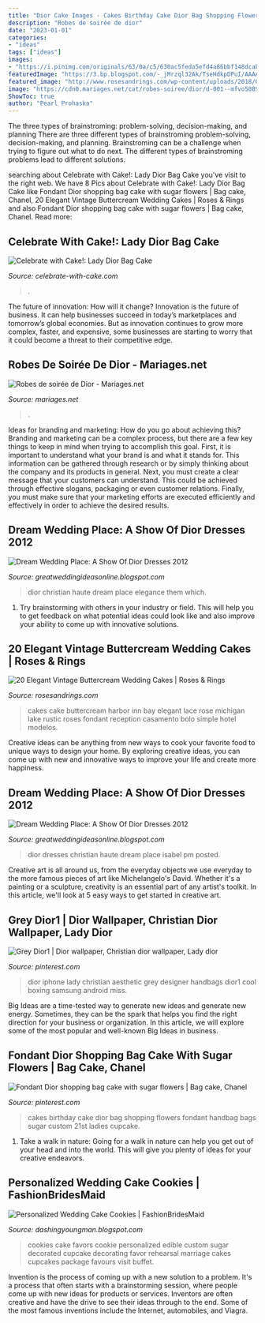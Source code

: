 ```yaml
---
title: "Dior Cake Images - Cakes Birthday Cake Dior Bag Shopping Flowers Fondant Handbag Bags Sugar Custom 21st Ladies Cupcake"
description: "Robes de soirée de dior"
date: "2023-01-01"
categories:
- "ideas"
tags: ["ideas"]
images:
- "https://i.pinimg.com/originals/63/0a/c5/630ac5feda5efd4a86bbf148dcabf6e4.jpg"
featuredImage: "https://3.bp.blogspot.com/-_jMrzql32Ak/TseHdkpDPuI/AAAAAAAATQI/eAMmj3-a3ao/s1600/custom-wedding-cake-cookies-500.jpg"
featured_image: "http://www.rosesandrings.com/wp-content/uploads/2018/01/Beautiful-rose-adorned-wedding-cake.jpg"
image: "https://cdn0.mariages.net/cat/robes-soiree/dior/d-001--mfvo588930.jpg"
ShowToc: true
author: "Pearl Prohaska"
---
```



The three types of brainstroming: problem-solving, decision-making, and planning
There are three different types of brainstroming problem-solving, decision-making, and planning. Brainstroming can be a challenge when trying to figure out what to do next. The different types of brainstroming problems lead to different solutions.

	

		
searching about Celebrate with Cake!: Lady Dior Bag Cake you've visit to the right web. We have 8 Pics about Celebrate with Cake!: Lady Dior Bag Cake like Fondant Dior shopping bag cake with sugar flowers | Bag cake, Chanel, 20 Elegant Vintage Buttercream Wedding Cakes | Roses &amp; Rings and also Fondant Dior shopping bag cake with sugar flowers | Bag cake, Chanel. Read more:
		
    
## Celebrate With Cake!: Lady Dior Bag Cake

<img loading=lazy src="https://2.bp.blogspot.com/-D8IAnVAOVTI/UCeZUKzbxzI/AAAAAAAALgk/XfP8-BHIhrA/s1600/IMG_5100_new.jpg" onerror="this.onerror=null;this.src='https://tse1.mm.bing.net/th?id=OIP.RP_bEphr0W4Rr4vWxnIP2AHaLG&amp;pid=15.1';" alt="Celebrate with Cake!: Lady Dior Bag Cake">

_Source: celebrate-with-cake.com_

>. 

	

The future of innovation: How will it change?
Innovation is the future of business. It can help businesses succeed in today’s marketplaces and tomorrow’s global economies. But as innovation continues to grow more complex, faster, and expensive, some businesses are starting to worry that it could become a threat to their competitive edge.

    
## Robes De Soirée De Dior - Mariages.net

<img loading=lazy src="https://cdn0.mariages.net/cat/robes-soiree/dior/d-001--mfvo588930.jpg" onerror="this.onerror=null;this.src='https://tse2.mm.bing.net/th?id=OIP.wc3TZb7Y3vzuoSmoI7hLhQHaLH&amp;pid=15.1';" alt="Robes de soirée de Dior - Mariages.net">

_Source: mariages.net_

>. 

	

Ideas for branding and marketing: How do you go about achieving this?
Branding and marketing can be a complex process, but there are a few key things to keep in mind when trying to accomplish this goal. First, it is important to understand what your brand is and what it stands for. This information can be gathered through research or by simply thinking about the company and its products in general. Next, you must create a clear message that your customers can understand. This could be achieved through effective slogans, packaging or even customer relations. Finally, you must make sure that your marketing efforts are executed efficiently and effectively in order to achieve the desired results.

    
## Dream Wedding Place: A Show Of Dior Dresses 2012

<img loading=lazy src="https://1.bp.blogspot.com/-xX-Z0BnQAL0/Tz31cSP-bvI/AAAAAAAABWU/2OlGJih5JQ0/s1600/christian-dior-haute-coutur-11.jpg" onerror="this.onerror=null;this.src='https://tse4.mm.bing.net/th?id=OIP.tehq-y-EARwU4tIJiY-s4wHaLG&amp;pid=15.1';" alt="Dream Wedding Place: A Show Of Dior Dresses 2012">

_Source: greatweddingideasonline.blogspot.com_

>dior christian haute dream place elegance them which. 

	

1. Try brainstorming with others in your industry or field. This will help you to get feedback on what potential ideas could look like and also improve your ability to come up with innovative solutions.

    
## 20 Elegant Vintage Buttercream Wedding Cakes | Roses &amp; Rings

<img loading=lazy src="http://www.rosesandrings.com/wp-content/uploads/2018/01/Beautiful-rose-adorned-wedding-cake.jpg" onerror="this.onerror=null;this.src='https://tse4.mm.bing.net/th?id=OIP.HYhZkjN5rHtm3VlbxSnR3QHaLH&amp;pid=15.1';" alt="20 Elegant Vintage Buttercream Wedding Cakes | Roses &amp; Rings">

_Source: rosesandrings.com_

>cakes cake buttercream harbor inn bay elegant lace rose michigan lake rustic roses fondant reception casamento bolo simple hotel modelos. 

	

Creative ideas can be anything from new ways to cook your favorite food to unique ways to design your home. By exploring creative ideas, you can come up with new and innovative ways to improve your life and create more happiness.

    
## Dream Wedding Place: A Show Of Dior Dresses 2012

<img loading=lazy src="http://3.bp.blogspot.com/-XzpYNNtyDYc/Tz36dEAxUxI/AAAAAAAABYE/vrruybHxI-E/s1600/christian-dior-haute-coutur-8.jpg" onerror="this.onerror=null;this.src='https://tse4.mm.bing.net/th?id=OIP.Lz1r-66PgqHfKfFV4qRJNAHaLG&amp;pid=15.1';" alt="Dream Wedding Place: A Show Of Dior Dresses 2012">

_Source: greatweddingideasonline.blogspot.com_

>dior dresses christian haute dream place isabel pm posted. 

	

Creative art is all around us, from the everyday objects we use everyday to the more famous pieces of art like Michelangelo's David. Whether it's a painting or a sculpture, creativity is an essential part of any artist's toolkit. In this article, we'll look at 5 easy ways to get started in creative art.

    
## Grey Dior1 | Dior Wallpaper, Christian Dior Wallpaper, Lady Dior

<img loading=lazy src="https://i.pinimg.com/originals/cf/ed/99/cfed9962f8aeb6b2a04af8e666615a60.jpg" onerror="this.onerror=null;this.src='https://tse1.mm.bing.net/th?id=OIP.YBuxAardLTmva-137uXijwHaLH&amp;pid=15.1';" alt="Grey Dior1 | Dior wallpaper, Christian dior wallpaper, Lady dior">

_Source: pinterest.com_

>dior iphone lady christian aesthetic grey designer handbags dior1 cool boxing samsung android miss. 

	

Big Ideas are a time-tested way to generate new ideas and generate new energy. Sometimes, they can be the spark that helps you find the right direction for your business or organization. In this article, we will explore some of the most popular and well-known Big Ideas in business.

    
## Fondant Dior Shopping Bag Cake With Sugar Flowers | Bag Cake, Chanel

<img loading=lazy src="https://i.pinimg.com/originals/63/0a/c5/630ac5feda5efd4a86bbf148dcabf6e4.jpg" onerror="this.onerror=null;this.src='https://tse3.mm.bing.net/th?id=OIP.tTPiUz8SGog3Ly9mwKixGgHaJ4&amp;pid=15.1';" alt="Fondant Dior shopping bag cake with sugar flowers | Bag cake, Chanel">

_Source: pinterest.com_

>cakes birthday cake dior bag shopping flowers fondant handbag bags sugar custom 21st ladies cupcake. 

	

1) Take a walk in nature: Going for a walk in nature can help you get out of your head and into the world. This will give you plenty of ideas for your creative endeavors.

    
## Personalized Wedding Cake Cookies | FashionBridesMaid

<img loading=lazy src="https://3.bp.blogspot.com/-_jMrzql32Ak/TseHdkpDPuI/AAAAAAAATQI/eAMmj3-a3ao/s1600/custom-wedding-cake-cookies-500.jpg" onerror="this.onerror=null;this.src='https://tse3.mm.bing.net/th?id=OIP.V0kvW9MBNQ22NXZsXnwtQwHaHa&amp;pid=15.1';" alt="Personalized Wedding Cake Cookies | FashionBridesMaid">

_Source: dashingyoungman.blogspot.com_

>cookies cake favors cookie personalized edible custom sugar decorated cupcake decorating favor rehearsal marriage cakes cupcakes package favours visit buffet. 

	

Invention is the process of coming up with a new solution to a problem. It's a process that often starts with a brainstorming session, where people come up with new ideas for products or services. Inventors are often creative and have the drive to see their ideas through to the end. Some of the most famous inventions include the Internet, automobiles, and Viagra.

